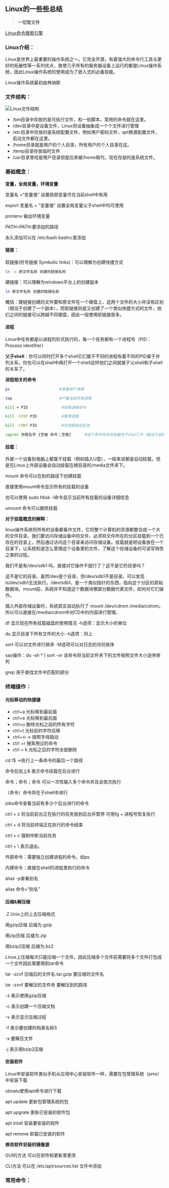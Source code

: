 ## Linux的一些些总结

> **一切皆文件**

[Linux命令搜索引擎](https://wangchujiang.com/linux-command/list.html)

### Linux介绍：

Linux是世界上最重要的操作系统之一。它完全开源，有着强大的命令行工具与更好的拓展性等一系列优点，致使几乎所有的服务器设备上运行的都是Linux操作系统，因此Linux操作系统的使用成为了嵌入式的必备技能。

Linux操作系统最初由林纳斯



### 文件结构：

![Linux文件结构](.\Picture\Linux文件结构.png)

- /bin目录中存放的是可执行文件，和一些脚本，常用的命令就在这里。
- /dev目录中是设备文件，Linux将设备抽象成一个个文件进行管理
- /etc目录中存放的是系统配置文件，例如用户密码文件，apt换源配置文件，启动文件都在这里。
- /home目录就是用户的个人目录，所有用户的个人目录在这。
- /temp目录存放临时文件
- /usr目录曾经是用户目录但是后来被/home取代，现在存放的是系统文件。

### 基础概念：

**变量，全局变量，环境变量**

变量名 =“变量值” 设置局部变量尽在当前shell中有用

export 变量名 = “变量值” 设置全局变量父子shell中均可使用

printenv 输出环境变量

$PATH=$PATH:要添加的路径

永久添加可以在 /etc/bash.bashrc里添加

#### 链接：

软链接(符号链接 Symbolic links)：可以理解为创建快捷方式

```bash
ln -s 原文件名称 创建的链接名称
```

硬链接：可以理解为windows平台上的创建副本

```bash
ln 原文件名称 创建的链接名称
```

概括：硬链接创建的文件要和原文件在一个硬盘上，这两个文件的大小并没有区别（相当于创建了一个副本），而软链接则是又创建了一个类似快捷方式的文件，他们之间的链接可以跨越不同硬盘，因此一般使用软链接居多。

#### 进程

Linux中任务都是以进程的形式执行的，每一个任务都有一个进程号（PID：Process identifier）

**父子shell**：你可以同时打开多个shell它们属于不同的进程有着不同的PID属于并列关系，你也可以在shell中再打开一个shell这样他们之间就属于父shell和子shell的关系了。

**进程相关的命令**

```bash
ps 						#查看用户进程

top 					#产看当前所有进程

kill + PID 				 #结束进程命令 

kill -STOP PID			 #暂停进程

kill -CONT PID			 #将进程挂在后台

coproc 协程名字 {空格 命令；空格} 		#这个命令将任务挂载在子shell中（相当于创建了一个协作进程）
```

#### 挂载：

外接一个设备到电脑上都属于挂载（例如插入U盘），一般来说都是自动挂载，但是在Linux上外部设备会自动挂载在根目录的/media文件夹下。

mount 命令可以在别的路径下创建挂载

直接使用mount命令显示所有的挂载的设备

也可以使用 sudo fdisk -l命令显示当前所有挂载的设备详细信息

umount 命令可以删除挂载

**对于挂载概念的解释：**

linux操作系统将所有的设备都看作文件，它将整个计算机的资源都整合成一个大的文件目录。我们要访问存储设备中的文件，必须将文件所在的分区挂载到一个已存在的目录上，然后通过访问这个目录来访问存储设备。挂载就是把设备放在一个目录下，让系统知道怎么管理这个设备里的文件，了解这个存储设备的可读写特性之类的过程。

我们不是有/dev/sdb1 吗，直接对它操作不就行了？这不是它的目录吗？

这不是它的目录。虽然/dev是个目录，但/dev/sdb1不是目录。可以发现ls/dev/sdb1无法执行。/dev/sdb1，是一个类似指针的东西，指向这个分区的原始数据块。mount前，系统并不知道这个数据块哪部分数据代表文件，如何对它们操作。

插入外部存储设备时，系统其实自动执行了 mount /dev/cdrom /media/cdrom。所以可以直接在/media/cdrom中对CD中的内容进行管理。

df 显示现在所有挂载磁盘的使用情况 -h选项：显示大小的单位

du 显示目录下所有文件的大小 -h选项：同上

sort 可以对文件进行排序 -M选项可以对日志的月份排序

sao操作：du -sh * | sort -nr 该命令将当前文件夹下的文件按照文件大小逆序排列

grep 用于查找文件中匹配的部分

### 终端操作：

#### 光标移动的快捷键

- ctrl+a 光标移到最前面
- ctrl+e 光标移到最后面
- ctrl+u 删除光标之前的所有字符
- ctrl+t 光标前的字符后移
- ctrl+←→ 按照字母跳动
- ctrl +r 搜索用过的命令
- ctrl + k 光标之后的字符全部删除



cd !$ ->执行上一条命令的最后一个路径

命令后加上& 表示命令挂载在后台进行

命令；命令；命令 可以一次性输入多个命令并且会依次执行

（命令）命令将在子shell中进行

jobs命令查看当前有多少个后台进行的命令

ctrl + z 将当前前台正在执行的任务放到后台并暂停 可用fg + 进程号恢复执行

ctrl + d 将当前终端正在执行的命令结束

ctrl + c 强制中断当前任务

ctrl + \ 表示退出。

外部命令：需要独立创建进程的命令，如ps

内建命令：直接在shell的进程里执行的命令

alias -p查看别名

alias 命令=“别名”





#### 压缩&解压缩

.Z Unix上的上古压缩格式

用gzip压缩 后缀为.gzip

用zip压缩 后缀为.zip

用bzip2压缩 后缀为.bz2

Linux上压缩每次只能压缩一个文件，因此压缩多个文件前需要将多个文件打包成一个文件因此需要用到tar命令

tar -zcvf 压缩后的文件名.tar.gzip 要压缩的文件名

tar -zxvf 要解压的文件命 要解压到的路径

-z 表示使用gzip压缩

-c 表示创建一个压缩文档

-v 表示显示压缩过程

-f 表示要创建的档案名称S

-x 要解压文件

-j 表示用bzip2压缩

#### 安装软件

Linux中安装软件类似手机从应用中心安装软件一样，需要在包管理系统（pms）中安装下载

ubnatu使用apt命令进行下载

apt update 更新包管理系统的包

apt upgrate 更新已安装的软件包

apt intall 安装要安装的软件

apt remove 卸载已安装的软件

**修改软件安装的镜像源**

GUI的方法 可以在软件和更新里更改

CLI方法 可以在 /etc/apt/sources.list 文件中添加

### 常用命令：




